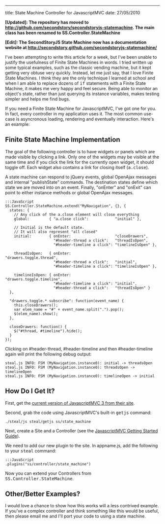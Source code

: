 --- 
title: State Machine Controller for JavascriptMVC
date: 27/05/2010

[Checkout the Github repository]: http://github.com/secondstory/secondstoryjs-statemachine
[current version of JavascriptMVC 3 from their site]: http://v3.javascriptmvc.com/index.html
[JavascriptMVC Getting Started Guide]: http://v3.javascriptmvc.com/index.html#&who=getstarted

**[Updated]: The repository has moved to http://github.com/secondstory/secondstoryjs-statemachine. The main class has been renamed to SS.Controller.StateMachine**

**[Edit]: The SecondStoryJS State Machine now has a documentation website at <a href="http://secondstory.github.com/secondstoryjs-statemachine/">http://secondstory.github.com/secondstoryjs-statemachine/</a>**

I've been attempting to write this article for a week, but I've been unable to justify the usefulness of Finite State Machines in words. I tried written up some typical examples, such as the classic vending machine, but it kept getting very obtuse very quickly. Instead, let me just say, that I love Finite State Machines. I think they are the only technique I learned at school and when I am able to replace dozens of <tt>if</tt> statements with a Finite State Machine, it makes me very happy and feel secure. Being able to monitor an object's state, rather than just querying its instance variables, makes testing simpler and helps me find bugs.

If you need a Finite State Machine for JavascriptMVC, I've got one for you. In fact, every controller in my application uses it. The most common use-case is asyncronous loading, rendering and eventually interaction. Here's an example:

Finite State Machine Implementation
-----------------------------------

The goal of the following controller is to have widgets or panels which are made visible by clicking a link. Only one of the widgets may be visible at the same time and if you click the link for the currently open widget, it should toggle off. Each widget also contains a link for closing itself (<tt>a.close</tt>).

A state machine can respond to jQuery events, global OpenAjax messages and internal "publishState" commands. The destination states define which state we are moved into on an event. Finally, "onEnter" and "onExit" can point to either instance methods or global OpenAjax messages.

    :::JavaScript
    SS.Controller.StateMachine.extend("MyNavigation", {}, {
      states: {
        // Any click of the a.close element will close everything
        global:         { "a.close click":            "initial" },
      
        // Initial is the default state.
        // It will also represent "all closed"
        initial:        { onEnter:                    "closeDrawers",
                          "#header-thread a click":   "threadIsOpen",
                          "#header-timeline a click": "timelineIsOpen" },

        threadIsOpen:   { onEnter:                    "drawers.toggle.thread",
                          "#header-thread a click":   "initial",
                          "#header-timeline a click": "timelineIsOpen" },
                                       
        timelineIsOpen: { onEnter:                    "drawers.toggle.timeline",
                          "#header-timeline a click": "initial",
                          "#header-thread a click":   "threadIsOpen" }
      },
      
      "drawers.toggle.* subscribe": function(event_name) {
        this.closeDrawers();
        var elem_name = "#" + event_name.split(".").pop();
        $(elem_name).show();
      },
      
      closeDrawers: function() {
        $("#thread, #timeline").hide();
      }
    });
    
Clicking on #header-thread, #header-timeline and then #header-timeline again will print the following debug output:

    steal.js INFO: FSM (MyNavigation.instance0): initial -> threadsOpen
    steal.js INFO: FSM (MyNavigation.instance0): threadsOpen -> timelineOpen
    steal.js INFO: FSM (MyNavigation.instance0): timelineOpen -> initial

How Do I Get It?
----------------

First, get the [current version of JavascriptMVC 3 from their site].

Second, grab the code using JavascriptMVC's built-in <tt>getjs</tt> command:

    ./steal/js steal/getjs ss/state_machine
    
Next, create a Site and a Controller (see the [JavascriptMVC Getting Started Guide]).

We need to add our new plugin to the site. In appname.js, add the following to your <tt>steal</tt> command:

    :::JavaScript
    .plugins("ss/controller/state_machine")

Now you can extend your Controllers from <tt>SS.Controller.StateMachine</tt>.

Other/Better Examples?
----------------------

I would love a chance to show how this works will a less contrived example. If you've a complex controller and think something like this would be useful, then please email me and I'll port your code to using a state machine.
